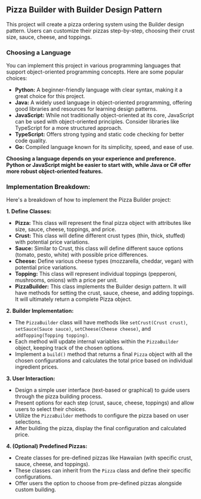 ##  Pizza Builder with Builder Design Pattern

This project will create a pizza ordering system using the Builder design pattern. Users can customize their pizzas step-by-step, choosing their crust size, sauce, cheese, and toppings.

###  Choosing a Language

You can implement this project in various programming languages that support object-oriented programming concepts. Here are some popular choices:

* **Python:** A beginner-friendly language with clear syntax, making it a great choice for this project.
* **Java:** A widely used language in object-oriented programming, offering good libraries and resources for learning design patterns.
* **JavaScript:** While not traditionally object-oriented at its core, JavaScript can be used with object-oriented principles. Consider libraries like TypeScript for a more structured approach.
* **TypeScript:** Offers strong typing and static code checking for better code quality.
* **Go:** Compiled language known for its simplicity, speed, and ease of use.

**Choosing a language depends on your experience and preference. Python or JavaScript might be easier to start with, while Java or C# offer more robust object-oriented features.**

###  Implementation Breakdown:

Here's a breakdown of how to implement the Pizza Builder project:

**1. Define Classes:**

* **Pizza:** This class will represent the final pizza object with attributes like size, sauce, cheese, toppings, and price.
* **Crust:** This class will define different crust types (thin, thick, stuffed) with potential price variations.
* **Sauce:** Similar to Crust, this class will define different sauce options (tomato, pesto, white) with possible price differences.
* **Cheese:** Define various cheese types (mozzarella, cheddar, vegan) with potential price variations.
* **Topping:** This class will represent individual toppings (pepperoni, mushrooms, onions) with a price per unit.
* **PizzaBuilder:** This class implements the Builder design pattern. It will have methods for setting the crust, sauce, cheese, and adding toppings. It will ultimately return a complete Pizza object.


**2. Builder Implementation:**

* The `PizzaBuilder` class will have methods like `setCrust(Crust crust)`, `setSauce(Sauce sauce)`, `setCheese(Cheese cheese)`, and `addTopping(Topping topping)`.
* Each method will update internal variables within the `PizzaBuilder` object, keeping track of the chosen options.
* Implement a `build()` method that returns a final `Pizza` object with all the chosen configurations and calculates the total price based on individual ingredient prices.


**3. User Interaction:**

*  Design a simple user interface (text-based or graphical) to guide users through the pizza building process.
*  Present options for each step (crust, sauce, cheese, toppings) and allow users to select their choices.
*  Utilize the `PizzaBuilder` methods to configure the pizza based on user selections.
*  After building the pizza, display the final configuration and calculated price.


**4. (Optional) Predefined Pizzas:**

* Create classes for pre-defined pizzas like Hawaiian (with specific crust, sauce, cheese, and toppings).
* These classes can inherit from the `Pizza` class and define their specific configurations.
* Offer users the option to choose from pre-defined pizzas alongside custom building.
